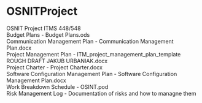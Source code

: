 # OSNITProject
OSNIT Project ITMS 448/548 <br />
Budget Plans - Budget Plans.ods <br />
Communication Management Plan - Communication Management Plan.docx <br />
Project Management Plan - ITM_project_management_plan_template ROUGH DRAFT JAKUB URBANIAK.docx <br />
Project Charter - Project Charter.docx <br />
Software Configuration Management Plan - Software Configuration Management Plan.docx <br />
Work Breakdown Schedule - OSINT.pod <br />
Risk Management Log - Documentation of risks and how to managne them
